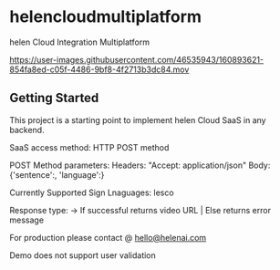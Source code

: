 # helencloudmultiplatform

helen Cloud Integration Multiplatform


https://user-images.githubusercontent.com/46535943/160893621-854fa8ed-c05f-4486-9bf8-4f2713b3dc84.mov


## Getting Started

This project is a starting point to implement helen Cloud SaaS in any backend.

SaaS access method:
  HTTP POST method
  
POST Method parameters:
  Headers: "Accept: application/json"
  Body: {'sentence':<TEXT2CONVERT>, 'language':<SIGNLANGUAGE>}
  
Currently Supported Sign Lnaguages:
  lesco
  
Response type:
  <STRING> -> If successful returns video URL | Else returns error message
    

For production please contact @ hello@helenai.com

Demo does not support user validation

